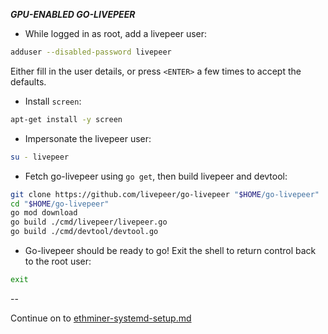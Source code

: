 ***GPU-ENABLED GO-LIVEPEER***

* While logged in as root, add a livepeer user:

```bash
adduser --disabled-password livepeer
```

Either fill in the user details, or press `<ENTER>` a few times to accept the defaults.

* Install `screen`:

```bash
apt-get install -y screen
```

* Impersonate the livepeer user:

```bash
su - livepeer
```

* Fetch go-livepeer using `go get`, then build livepeer and devtool:

```bash
git clone https://github.com/livepeer/go-livepeer "$HOME/go-livepeer"
cd "$HOME/go-livepeer"
go mod download
go build ./cmd/livepeer/livepeer.go
go build ./cmd/devtool/devtool.go
```

* Go-livepeer should be ready to go!  Exit the shell to return control back to the root user:

```bash
exit
```

--

Continue on to [ethminer-systemd-setup.md](ethminer-systemd-setup.md)
